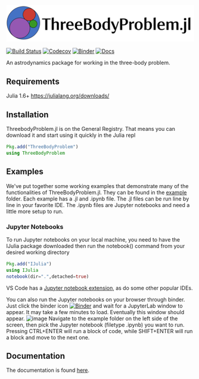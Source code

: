 ![ThreeBodyProblem.jl](docs/src/assets/banner.png)

<!--- [![Build Status](https://travis-ci.com/jared711/ThreeBodyProblem.jl.svg?branch=master)](https://travis-ci.com/jared711/ThreeBodyProblem.jl) -->
[![Build Status](https://ci.appveyor.com/api/projects/status/github/jared711/ThreeBodyProblem.jl?svg=true)](https://ci.appveyor.com/project/jared711/ThreeBodyProblem-jl)
[![Codecov](https://codecov.io/gh/jared711/ThreeBodyProblem.jl/branch/master/graph/badge.svg)](https://codecov.io/gh/jared711/ThreeBodyProblem.jl)
[![Binder](https://mybinder.org/badge_logo.svg)](https://mybinder.org/v2/gh/jared711/ThreeBodyProblem.jl/master)
[![Docs](https://img.shields.io/badge/docs-stable-blue.svg)](https://jared711.github.io/ThreeBodyProblem.jl/)

An astrodynamics package for working in the three-body problem.

## Requirements
Julia 1.6+ https://julialang.org/downloads/

## Installation
ThreebodyProblem.jl is on the General Registry. That means you can download it and start using it quickly in the Julia repl
```julia
Pkg.add("ThreeBodyProblem")
using ThreeBodyProblem
```

## Examples
We've put together some working examples that demonstrate many of the functionalities of ThreeBodyProblem.jl. They can be found in the [example](https://github.com/jared711/ThreeBodyProblem.jl/tree/master/example) folder. Each example has a .jl and .ipynb file. The .jl files can be run line by line in your favorite IDE. The .ipynb files are Jupyter notebooks and need a little more setup to run.

### Jupyter Notebooks

To run Jupyter notebooks on your local machine, you need to have the IJulia package downloaded then run the notebook() command from your desired working directory
```julia
Pkg.add("IJulia")
using IJulia
notebook(dir=".",detached=true)
```

VS Code has a [Jupyter notebook extension](https://code.visualstudio.com/docs/datascience/jupyter-notebooks), as do some other popular IDEs.

You can also run the Jupyter notebooks on your browser through binder. Just click the binder icon [![Binder](https://mybinder.org/badge_logo.svg)](https://mybinder.org/v2/gh/jared711/ThreeBodyProblem.jl/master) and wait for a JupyterLab window to appear. It may take a few minutes to load. Eventually this window should appear.
![image](https://user-images.githubusercontent.com/25643720/216104189-4d60e01b-dc72-4946-b72f-0d774bd78187.png)
Navigate to the example folder on the left side of the screen, then pick the Jupyter notebook (filetype .ipynb) you want to run. Pressing CTRL+ENTER will run a block of code, while SHIFT+ENTER will run a block and move to the next one.

## Documentation
The documentation is found [here](https://jared711.github.io/ThreeBodyProblem.jl).
